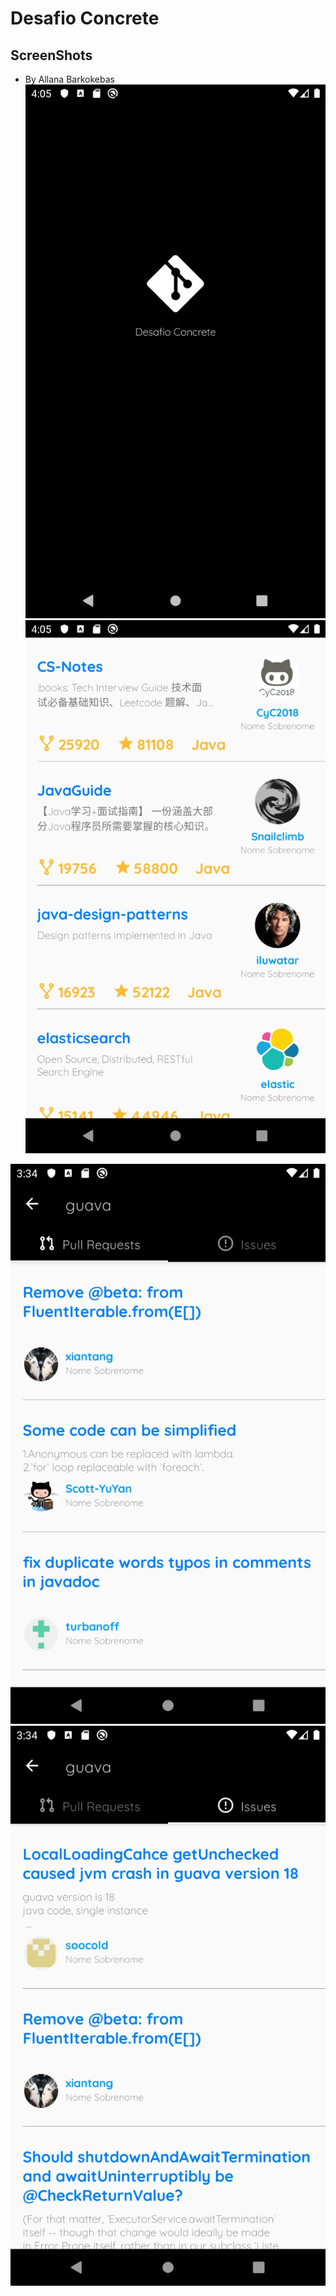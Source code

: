 # Desafio Concrete

## ScreenShots
- By Allana Barkokebas
![Splash](/screenshot/image1.jpg) <!-- .element height="50%" width="50%" -->
![Main](/screenshot/image2.jpg)

![Pull request](/screenshot/image3.jpg)
![issue](/screenshot/image4.jpg)
